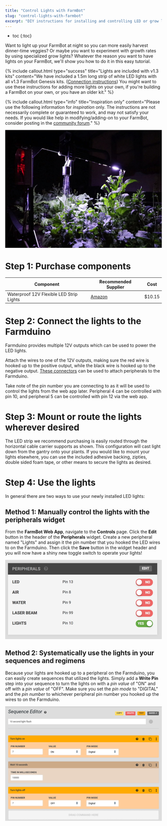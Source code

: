 ```yaml
---
title: "Control Lights with FarmBot"
slug: "control-lights-with-farmbot"
excerpt: "DIY instructions for installing and controlling LED or grow lights with FarmBot"
---
```


* toc
{:toc}

Want to light up your FarmBot at night so you can more easily harvest dinner-time veggies? Or maybe you want to experiment with growth rates by using specialized grow lights? Whatever the reason you want to have lights on your FarmBot, we'll show you how to do it in this easy tutorial.

{%
include callout.html
type="success"
title="Lights are included with v1.3 kits"
content="We have included a 1.5m long strip of white LED lights with all v1.3 FarmBot Genesis kits. ([Connection instructions](../../FarmBot-Genesis-V1-3/electronics/plug-everything-in.md#step-1-connect-the-peripherals)) You might want to use these instructions for adding more lights on your own, if you're building a FarmBot on your own, or you have an older kit."
%}



{%
include callout.html
type="info"
title="Inspiration only"
content="Please use the following information for *inspiration* only. The instructions are not necessarily complete or guaranteed to work, and may not satisfy your needs. If you would like help in modifying/adding-on to your FarmBot, consider posting in the [community forum](http://forum.farmbot.org)."
%}



![Lights.jpg](Lights.jpg)



# Step 1: Purchase components



|Component                     |Recommended Supplier          |Cost                          |
|------------------------------|------------------------------|------------------------------|
|Waterproof 12V Flexible LED Strip Lights|[Amazon](http://smile.amazon.com/Waterproof-Flexible-Lights-Daylight-Lumens/dp/B00JQV6U7Q/ref=redir_mobile_desktop?ie=UTF8&*Version*=1&*entries*=0)|$10.15



# Step 2: Connect the lights to the Farmduino

Farmduino provides multiple 12V outputs which can be used to power the LED lights.


Attach the wires to one of the 12V outputs, making sure the red wire is hooked up to the positive output, while the black wire is hooked up to the negative output. [These connectors](http://www.molex.com/molex/products/datasheet.jsp?part=active/1510492206_CRIMP_HOUSINGS.xml) can be used to attach peripherals to the Farmduino.

Take note of the pin number you are connecting to as it will be used to control the lights from the web app later. Peripheral 4 can be controlled with pin 10, and peripheral 5 can be controlled with pin 12 via the web app.




# Step 3: Mount or route the lights wherever desired

The LED strip we recommend purchasing is easily routed through the horizontal cable carrier supports as shown. This configuration will cast light down from the gantry onto your plants. If you would like to mount your lights elsewhere, you can use the included adhesive backing, zipties, double sided foam tape, or other means to secure the lights as desired.




# Step 4: Use the lights

In general there are two ways to use your newly installed LED lights:
## Method 1: Manually control the lights with the peripherals widget
From the **FarmBot Web App**, navigate to the **Controls** page. Click the **Edit** button in the header of the **Peripherals** widget. Create a new peripheral named "Lights" and assign it the pin number that you hooked the LED wires to on the Farmduino. Then click the **Save** button in the widget header and you will now have a shiny new toggle switch to operate your lights!

![Screen Shot 2017-02-27 at 2.47.36 PM.png](Screen_Shot_2017-02-27_at_2.47.36_PM.png)




## Method 2: Systematically use the lights in your sequences and regimens
Because your lights are hooked up to a peripheral on the Farmduino, you can easily create sequences that utilized the lights. Simply add a **Write Pin** step into your sequence to turn the lights on with a *pin value* of "ON" and off with a *pin value* of "OFF". Make sure you set the *pin mode* to "DIGITAL" and the *pin number* to whichever peripheral pin number you hooked up the wires to on the Farmduino.

![light_flash.png](light_flash.png)

